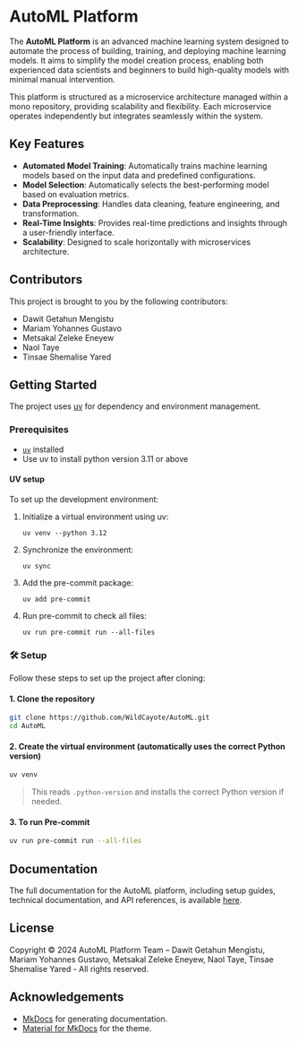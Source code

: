 # AutoML Platform

The **AutoML Platform** is an advanced machine learning system designed to automate the process of building, training, and deploying machine learning models. It aims to simplify the model creation process, enabling both experienced data scientists and beginners to build high-quality models with minimal manual intervention.

This platform is structured as a microservice architecture managed within a mono repository, providing scalability and flexibility. Each microservice operates independently but integrates seamlessly within the system.

## Key Features

- **Automated Model Training**: Automatically trains machine learning models based on the input data and predefined configurations.
- **Model Selection**: Automatically selects the best-performing model based on evaluation metrics.
- **Data Preprocessing**: Handles data cleaning, feature engineering, and transformation.
- **Real-Time Insights**: Provides real-time predictions and insights through a user-friendly interface.
- **Scalability**: Designed to scale horizontally with microservices architecture.

## Contributors

This project is brought to you by the following contributors:

- Dawit Getahun Mengistu
- Mariam Yohannes Gustavo
- Metsakal Zeleke Eneyew
- Naol Taye
- Tinsae Shemalise Yared

## Getting Started

The project uses [uv](https://github.com/astral-sh/uv) for dependency and environment management.

### Prerequisites

- [`uv`](https://github.com/astral-sh/uv) installed
- Use uv to install python version 3.11 or above

#### UV setup

To set up the development environment:

1. Initialize a virtual environment using uv:

    ```uv venv --python 3.12```
2. Synchronize the environment:

    ```uv sync```
3. Add the pre-commit package:

    ```uv add pre-commit```
4. Run pre-commit to check all files:

    ```uv run pre-commit run --all-files```

### 🛠️ Setup

Follow these steps to set up the project after cloning:

#### 1. Clone the repository

```bash
git clone https://github.com/WildCayote/AutoML.git
cd AutoML
```

#### 2. Create the virtual environment (automatically uses the correct Python version)

```bash
uv venv
```

> This reads `.python-version` and installs the correct Python version if needed.

#### 3. To run Pre-commit

```bash
uv run pre-commit run --all-files
```

## Documentation

The full documentation for the AutoML platform, including setup guides, technical documentation, and API references, is available [here](https://wildcayote.github.io/AutoML/).

## License

Copyright © 2024 AutoML Platform Team – Dawit Getahun Mengistu, Mariam Yohannes Gustavo, Metsakal Zeleke Eneyew, Naol Taye, Tinsae Shemalise Yared - All rights reserved.

## Acknowledgements

- [MkDocs](https://mkdocs.org/) for generating documentation.
- [Material for MkDocs](https://squidfunk.github.io/mkdocs-material/) for the theme.
